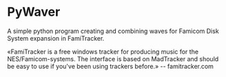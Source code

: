 # PyWaver
A simple python program creating and combining waves for Famicom Disk System expansion in FamiTracker.

«FamiTracker is a free windows tracker for producing music for the NES/Famicom-systems. The interface is based on MadTracker and should be easy to use if you've been using trackers before.»
                           -- famitracker.com
